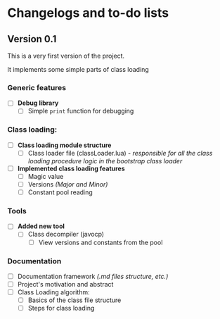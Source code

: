 # Changelogs and to-do lists
## Version 0.1
This is a very first version of the project.

It implements some simple parts of class loading
### Generic features
- [ ] **Debug library**
  - [ ] Simple `print` function for debugging
### Class loading:
- [ ] **Class loading module structure**
  - [ ] Class loader file (classLoader.lua) - *responsible for all the class* *loading procedure logic in the bootstrap class loader*
- [ ] **Implemented class loading features**
  - [ ] Magic value
  - [ ] Versions *(Major and Minor)*
  - [ ] Constant pool reading
### Tools
- [ ] **Added new tool**
  - [ ] Class decompiler (javocp)
    - [ ] View versions and constants from the pool
### Documentation
- [ ] Documentation framework *(.md files structure, etc.)*
- [ ] Project's motivation and abstract
- [ ] Class Loading algorithm:
  - [ ] Basics of the class file structure
  - [ ] Steps for class loading 